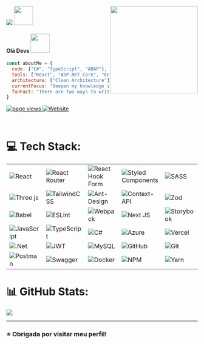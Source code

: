  

<p align="left">
  <img src="https://readme-typing-svg.herokuapp.com?lines=Full+Stack+Web+Developer&left=true&width=300"></a>
  <img src="https://media2.giphy.com/media/QssGEmpkyEOhBCb7e1/giphy.gif?cid=ecf05e47a0n3gi1bfqntqmob8g9aid1oyj2wr3ds3mg700bl&rid=giphy.gif" width="50px" height="50px">
  <img align='right' src="https://media.giphy.com/media/WUlplcMpOCEmTGBtBW/giphy.gif" width="230">
</p>
<h4> Olá Devs <img src="https://media.giphy.com/media/mGcNjsfWAjY5AEZNw6/giphy.gif" width="50"></h2>

</p>

```javascript
const aboutMe = {
  code: ["C#", "TypeScript", "ABAP"],
  tools: ["React", "ASP.NET Core", "Entity Framework Core", "Styled-Components"],
  architecture: ["Clean Architecture"],
  currentFocus: "Deepen my knowledge in clean architecture and SOLID",
  funFact: "There are two ways to write error-free programs; only the third works"
}


```

<p align="left">
  <a href="https://github.com/maraMoreir">
    <img src="https://komarev.com/ghpvc/?username=maraMoreir" alt="page views" />
  </a>
  <a href="https://my-portifolio-zcea-d635h0g40-maramoreirs-projects.vercel.app/">
    <img alt="Website" src="https://img.shields.io/website?url=https://my-portifolio-zcea-d635h0g40-maramoreirs-projects.vercel.app/">
  </a>
</p>
<br>

# 💻 Tech Stack:
<table>
  <tr>
    <td><img src="https://img.shields.io/badge/react-%2320232a.svg?style=for-the-badge&logo=react&logoColor=%2361DAFB" alt="React"/></td>
    <td><img src="https://img.shields.io/badge/React_Router-CA4245?style=for-the-badge&logo=react-router&logoColor=white" alt="React Router"/></td>
    <td><img src="https://img.shields.io/badge/React%20Hook%20Form-%23EC5990.svg?style=for-the-badge&logo=reacthookform&logoColor=white" alt="React Hook Form"/></td>
    <td><img src="https://img.shields.io/badge/styled--components-DB7093?style=for-the-badge&logo=styled-components&logoColor=white" alt="Styled Components"/></td>
    <td><img src="https://img.shields.io/badge/SASS-hotpink.svg?style=for-the-badge&logo=SASS&logoColor=white" alt="SASS"/></td>
  </tr>
  <tr>
    <td><img src="https://img.shields.io/badge/threejs-black?style=for-the-badge&logo=three.js&logoColor=white" alt="Three js"/></td>
    <td><img src="https://img.shields.io/badge/tailwindcss-%2338B2AC.svg?style=for-the-badge&logo=tailwind-css&logoColor=white" alt="TailwindCSS"/></td>
    <td><img src="https://img.shields.io/badge/-AntDesign-%230170FE?style=for-the-badge&logo=ant-design&logoColor=white" alt="Ant-Design"/></td>
    <td><img src="https://img.shields.io/badge/Context--Api-000000?style=for-the-badge&logo=react" alt="Context-API"/></td>
    <td><img src="https://img.shields.io/badge/zod-%233068b7.svg?style=for-the-badge&logo=zod&logoColor=white" alt="Zod"/></td>
  </tr>
  <tr>
    <td><img src="https://img.shields.io/badge/Babel-F9DC3e?style=for-the-badge&logo=babel&logoColor=black" alt="Babel"/></td>
    <td><img src="https://img.shields.io/badge/ESLint-4B3263?style=for-the-badge&logo=eslint&logoColor=white" alt="ESLint"/></td>
    <td><img src="https://img.shields.io/badge/webpack-%238DD6F9.svg?style=for-the-badge&logo=webpack&logoColor=black" alt="Webpack"/></td>
    <td><img src="https://img.shields.io/badge/Next-black?style=for-the-badge&logo=next.js&logoColor=white" alt="Next JS"/></td>
    <td><img src="https://img.shields.io/badge/-Storybook-FF4785?style=for-the-badge&logo=storybook&logoColor=white" alt="Storybook"/></td>
  </tr>
  <tr>
    <td><img src="https://img.shields.io/badge/javascript-%23323330.svg?style=for-the-badge&logo=javascript&logoColor=%23F7DF1E" alt="JavaScript"/></td>
    <td><img src="https://img.shields.io/badge/typescript-%23007ACC.svg?style=for-the-badge&logo=typescript&logoColor=white" alt="TypeScript"/></td>
    <td><img src="https://img.shields.io/badge/c%23-%23239120.svg?style=for-the-badge&logo=csharp&logoColor=white" alt="C#"/></td>
    <td><img src="https://img.shields.io/badge/azure-%230072C6.svg?style=for-the-badge&logo=microsoftazure&logoColor=white" alt="Azure"/></td>
    <td><img src="https://img.shields.io/badge/vercel-%23000000.svg?style=for-the-badge&logo=vercel&logoColor=white" alt="Vercel"/></td>
  </tr>
  <tr>
    <td><img src="https://img.shields.io/badge/.NET-5C2D91?style=for-the-badge&logo=.net&logoColor=white" alt=".Net"/></td>
    <td><img src="https://img.shields.io/badge/JWT-black?style=for-the-badge&logo=JSON%20web%20tokens" alt="JWT"/></td>
    <td><img src="https://img.shields.io/badge/mysql-4479A1.svg?style=for-the-badge&logo=mysql&logoColor=white" alt="MySQL"/></td>
    <td><img src="https://img.shields.io/badge/github-%23121011.svg?style=for-the-badge&logo=github&logoColor=white" alt="GitHub"/></td>
       <td><img src="https://img.shields.io/badge/git-%23F05033.svg?style=for-the-badge&logo=git&logoColor=white" alt="Git"/></td>

  </tr>
  <tr>
    <td><img src="https://img.shields.io/badge/Postman-FF6C37?style=for-the-badge&logo=postman&logoColor=white" alt="Postman"/></td>
    <td><img src="https://img.shields.io/badge/-Swagger-%23Clojure?style=for-the-badge&logo=swagger&logoColor=white" alt="Swagger"/></td>
    <td><img src="https://img.shields.io/badge/docker-%230db7ed.svg?style=for-the-badge&logo=docker&logoColor=white" alt="Docker"/></td>
    <td><img src="https://img.shields.io/badge/NPM-%23CB3837.svg?style=for-the-badge&logo=npm&logoColor=white" alt="NPM"/></td>
    <td><img src="https://img.shields.io/badge/yarn-%232C8EBB.svg?style=for-the-badge&logo=yarn&logoColor=white" alt="Yarn"/></td>

  </tr>
  <tr>
  </tr>
</table>



# 📊 GitHub Stats:

![](https://github-readme-stats.vercel.app/api/top-langs/?username=maraMoreir&theme=darcula&hide_border=true&include_all_commits=false&count_private=false&layout=compact)

---
 ### ⭐️ Obrigada por visitar meu perfil!
